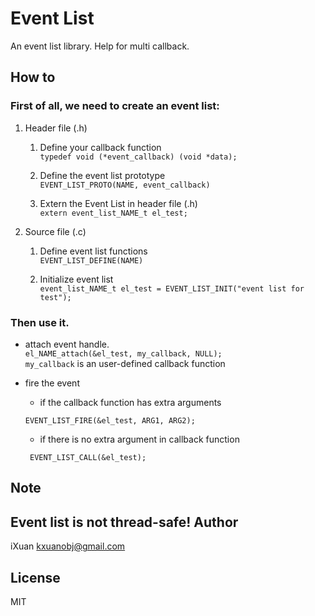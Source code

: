 Event List
===================
An event list library. Help for multi callback.

How to
---
### First of all, we need to create an event list:

 1. Header file (.h)<br/>
	1. Define your callback function
		<br/> `typedef void (*event_callback) (void *data);`
			 
	2. Define the event list prototype
		<br/>`EVENT_LIST_PROTO(NAME, event_callback)`
			
	3. Extern the Event List in header file (.h)
		<br/>`extern event_list_NAME_t el_test;`
			

 2. Source file (.c)<br/>
	1. Define event list functions
		 <br/>`EVENT_LIST_DEFINE(NAME)`
			 
	2. Initialize event list
		<br/>` event_list_NAME_t el_test = EVENT_LIST_INIT("event list for test"); `

### Then use it.

 * attach event handle.
 	<br/>`el_NAME_attach(&el_test, my_callback, NULL);`
	<br/>`my_callback` is an user-defined callback function
	
 * fire the event
	 - if the callback function has extra arguments
	 
	 `EVENT_LIST_FIRE(&el_test, ARG1, ARG2);`

	 - if there is no extra argument in callback function
	 
	 ` EVENT_LIST_CALL(&el_test);`

Note
---
Event list is not thread-safe!
Author
---
iXuan <kxuanobj@gmail.com>

License
---
MIT

